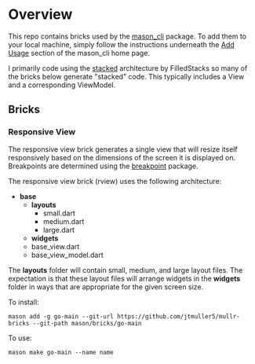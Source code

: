 # Overview
This repo contains bricks used by the [mason_cli](https://pub.dev/packages/mason_cli) package. To add them to your local machine, simply follow the instructions underneath the [Add Usage](https://pub.dev/packages/mason_cli#add-usage) section of the mason_cli home page.

I primarily code using the [stacked](https://pub.dev/packages/stacked) architecture by FilledStacks so many of the bricks below generate "stacked" code. This typically includes a View and a corresponding ViewModel.

## Bricks
### Responsive View
The responsive view brick generates a single view that will resize itself responsively based on the dimensions of the screen it is displayed on. Breakpoints are determined using the [breakpoint](https://pub.dev/packages/breakpoint) package.

The responsive view brick (rview) uses the following architecture:

 - **base**
	 - **layouts**
		 - small.dart
		 - medium.dart
		 - large.dart
	 - **widgets**
	 - base_view.dart
	 - base_view_model.dart

The **layouts** folder will contain small, medium, and large layout files. The expectation is that these layout files will arrange widgets in the **widgets** folder in ways that are appropriate for the given screen size.

To install:

    mason add -g go-main --git-url https://github.com/jtmuller5/mullr-bricks --git-path mason/bricks/go-main
    
To use:

    mason make go-main --name name

